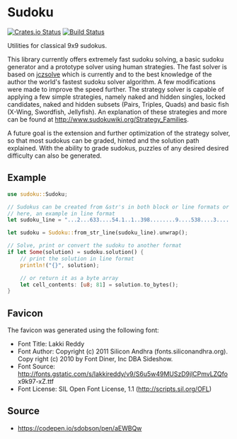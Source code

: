 Sudoku
======

[![Crates.io Status](http://meritbadge.herokuapp.com/sudoku)](https://crates.io/crates/sudoku) [![Build Status](https://travis-ci.org/Emerentius/sudoku.svg?branch=master)](https://travis-ci.org/Emerentius/sudoku)

Utilities for classical 9x9 sudokus.

This library currently offers extremely fast sudoku solving, a basic sudoku
generator and a prototype solver using human strategies. The fast solver is
based on [jczsolve](http://forum.enjoysudoku.com/3-77us-solver-2-8g-cpu-testcase-17sodoku-t30470-210.html#p249309)
which is currently and to the best knowledge of the author the world's fastest sudoku
solver algorithm. A few modifications were made to improve the speed further.
The strategy solver is capable of applying a few simple strategies, namely naked and hidden singles, locked candidates,
naked and hidden subsets (Pairs, Triples, Quads) and basic fish (X-Wing, Swordfish, Jellyfish). An explanation of
these strategies and more can be found at <http://www.sudokuwiki.org/Strategy_Families>.

A future goal is the extension and further optimization of the strategy solver,
so that most sudokus can be graded, hinted and the solution path explained. With the ability to
grade sudokus, puzzles of any desired desired difficulty can also be generated.

## Example

```rust
use sudoku::Sudoku;

// Sudokus can be created from &str's in both block or line formats or directly from bytes.
// here, an example in line format
let sudoku_line = "...2...633....54.1..1..398........9....538....3........263..5..5.37....847...1...";

let sudoku = Sudoku::from_str_line(sudoku_line).unwrap();

// Solve, print or convert the sudoku to another format
if let Some(solution) = sudoku.solution() {
    // print the solution in line format
    println!("{}", solution);

    // or return it as a byte array
    let cell_contents: [u8; 81] = solution.to_bytes();
}
```

## Favicon 

The favicon was generated using the following font:

- Font Title: Lakki Reddy
- Font Author: Copyright (c) 2011 Silicon Andhra (fonts.siliconandhra.org). Copy
right (c) 2010 by Font Diner, Inc DBA Sideshow.
- Font Source: http://fonts.gstatic.com/s/lakkireddy/v9/S6u5w49MUSzD9jlCPmvLZQfo
x9k97-xZ.ttf
- Font License: SIL Open Font License, 1.1 (http://scripts.sil.org/OFL)


## Source

- https://codepen.io/sdobson/pen/aEWBQw
